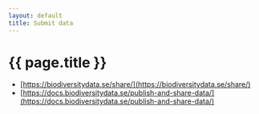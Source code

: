 ```yaml
---
layout: default
title: Submit data
---
```

# {{ page.title }}

- [https://biodiversitydata.se/share/](https://biodiversitydata.se/share/)
- [https://docs.biodiversitydata.se/publish-and-share-data/](https://docs.biodiversitydata.se/publish-and-share-data/)